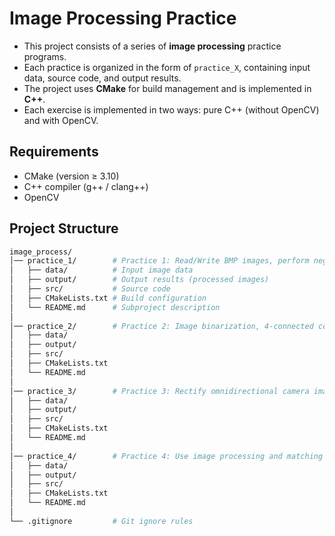 # Image Processing Practice

- This project consists of a series of **image processing** practice programs.  
- Each practice is organized in the form of `practice_X`, containing input data, source code, and output results.  
- The project uses **CMake** for build management and is implemented in **C++**.  
- Each exercise is implemented in two ways: pure C++ (without OpenCV) and with OpenCV.  

## Requirements
- CMake (version ≥ 3.10)  
- C++ compiler (g++ / clang++)  
- OpenCV  

## Project Structure
```bash
image_process/
│── practice_1/        # Practice 1: Read/Write BMP images, perform negative color transformation, and separate/recombine color channels
│   ├── data/          # Input image data
│   ├── output/        # Output results (processed images)
│   ├── src/           # Source code
│   ├── CMakeLists.txt # Build configuration
│   └── README.md      # Subproject description
│
│── practice_2/        # Practice 2: Image binarization, 4-connected component labeling, forest region detection, centroid and area calculation
│   ├── data/
│   ├── output/
│   ├── src/
│   ├── CMakeLists.txt
│   └── README.md
│
│── practice_3/        # Practice 3: Rectify omnidirectional camera images into panoramic view, perform image stitching with projective transform and OpenCV
│   ├── data/
│   ├── output/
│   ├── src/
│   ├── CMakeLists.txt
│   └── README.md
│
│── practice_4/        # Practice 4: Use image processing and matching techniques to find Mango and Wally in images
│   ├── data/
│   ├── output/
│   ├── src/
│   ├── CMakeLists.txt
│   └── README.md
│
└── .gitignore         # Git ignore rules
